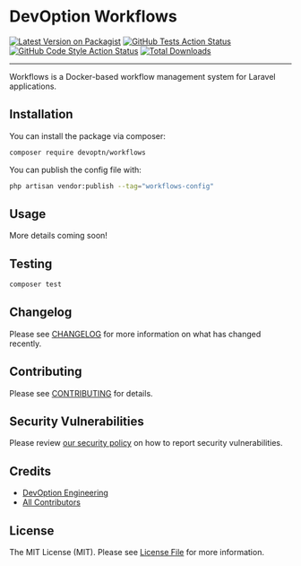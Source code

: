 # DevOption Workflows

[![Latest Version on Packagist](https://img.shields.io/packagist/v/devoptn/workflows.svg?style=flat-square)](https://packagist.org/packages/devoptn/workflows)
[![GitHub Tests Action Status](https://img.shields.io/github/workflow/status/devoption/workflows/run-tests?label=tests)](https://github.com/devoption/workflows/actions?query=workflow%3Arun-tests+branch%3Amain)
[![GitHub Code Style Action Status](https://img.shields.io/github/workflow/status/devoption/workflows/Check%20&%20fix%20styling?label=code%20style)](https://github.com/devoption/workflows/actions?query=workflow%3A"Check+%26+fix+styling"+branch%3Amain)
[![Total Downloads](https://img.shields.io/packagist/dt/devoptn/workflows.svg?style=flat-square)](https://packagist.org/packages/devoptn/workflows)

---

Workflows is a Docker-based workflow management system for Laravel applications.

## Installation

You can install the package via composer:

```bash
composer require devoptn/workflows
```

<!-- 
You can publish and run the migrations with:

```bash
php artisan vendor:publish --tag="workflows-migrations"
php artisan migrate
``` 
-->

You can publish the config file with:

```bash
php artisan vendor:publish --tag="workflows-config"
```


## Usage

More details coming soon!

## Testing

```bash
composer test
```

## Changelog

Please see [CHANGELOG](CHANGELOG.md) for more information on what has changed recently.

## Contributing

Please see [CONTRIBUTING](.github/CONTRIBUTING.md) for details.

## Security Vulnerabilities

Please review [our security policy](../../security/policy) on how to report security vulnerabilities.

## Credits

- [DevOption Engineering](https://github.com/devoption)
- [All Contributors](../../contributors)

## License

The MIT License (MIT). Please see [License File](LICENSE.md) for more information.